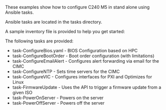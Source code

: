 These examples show how to configure C240 M5 in stand alone using Ansible tasks. 

Ansible tasks are located in the tasks directory. 

A sample inventory file is provided to help you get started:

The following tasks are provided:
- task-ConfigureBios.yaml - BIOS Configuration based on HPC 
- task-ConfigureBootOrder - Boot order configuration (with limitations)
- task-ConfigureEmailAlert - Configures alert forwarding via email for the CIMC
- task-ConfigureNTP - Sets time servers for the CIMC
- task-ConfigureVIC - Configures interfaces for PXI and Optimizes for Linux
- task-FirmwareUpdate - Uses the API to trigger a firmware update from a given ISO
- task-PowerOnServer - Powers on the server
- task-PowerOffServer - Powers off the server

